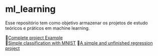 # ml_learning
Esse repositório tem como objetivo armazenar os projetos de estudo teóricos e práticos em machine learning.

📜[Complete project Example](https://github.com/RubensCordeiro/ml_learning/tree/main/complete_ml_project_example) <br>
📜[Simple classification with MNIST](https://github.com/RubensCordeiro/ml_learning/tree/main/mnist_classification)
📜[A simple and unfinished regression project](https://github.com/RubensCordeiro/ml_learning/tree/main/regression_project)
